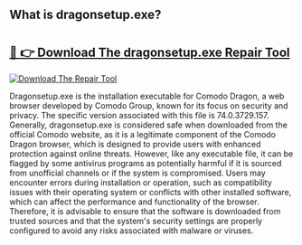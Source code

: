 ## What is dragonsetup.exe? 

# <h2><a href="https://exedetect.com/download.php?dragonsetup.exe">🔗 👉 Download The dragonsetup.exe Repair Tool</a></h2>

[![Download The Repair Tool](https://exedetect.com/download-button.jpg)](https://exedetect.com/download.php?dragonsetup.exe)

Dragonsetup.exe is the installation executable for Comodo Dragon, a web browser developed by Comodo Group, known for its focus on security and privacy. The specific version associated with this file is 74.0.3729.157. Generally, dragonsetup.exe is considered safe when downloaded from the official Comodo website, as it is a legitimate component of the Comodo Dragon browser, which is designed to provide users with enhanced protection against online threats. However, like any executable file, it can be flagged by some antivirus programs as potentially harmful if it is sourced from unofficial channels or if the system is compromised. Users may encounter errors during installation or operation, such as compatibility issues with their operating system or conflicts with other installed software, which can affect the performance and functionality of the browser. Therefore, it is advisable to ensure that the software is downloaded from trusted sources and that the system's security settings are properly configured to avoid any risks associated with malware or viruses.